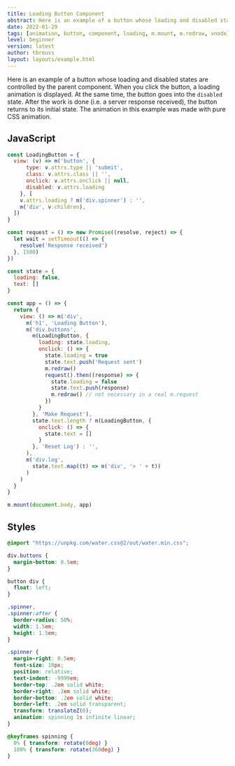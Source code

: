 ```yaml
---
title: Loading Button Component
abstract: Here is an example of a button whose loading and disabled states are controlled by the parent component.
date: 2022-01-29
tags: [animation, button, component, loading, m.mount, m.redraw, vnode]
level: beginner
version: latest
author: tbreuss
layout: layouts/example.html
---
```


Here is an example of a button whose loading and disabled states are controlled by the parent component.
When you click the button, a loading animation is displayed.
At the same time, the button goes into the `disabled` state.
After the work is done (i.e. a server response received), the button returns to its initial state.
The animation in this example was made with pure CSS animation.

## JavaScript

~~~js
const LoadingButton = {
  view: (v) => m('button', {
      type: v.attrs.type || 'submit',
      class: v.attrs.class || '',
      onclick: v.attrs.onclick || null,
      disabled: v.attrs.loading
    }, [
    v.attrs.loading ? m('div.spinner') : '',
    m('div', v.children),
  ])
}

const request = () => new Promise((resolve, reject) => {
  let wait = setTimeout(() => {
    resolve('Response received')
  }, 1500)
})

const state = {
  loading: false,
  text: []
}

const app = () => {
  return {
    view: () => m('div',
      m('h1', 'Loading Button'),
      m('div.buttons',
        m(LoadingButton, {
          loading: state.loading,
          onclick: () => {
            state.loading = true
            state.text.push('Request sent')
            m.redraw()
            request().then((response) => {
              state.loading = false
              state.text.push(response)
              m.redraw() // not necessary in a real m.request
            })
          }
        }, 'Make Request'),
        state.text.length ? m(LoadingButton, {
          onclick: () => {
            state.text = []
          }
        }, 'Reset Log') : '',
      ),
      m('div.log',
        state.text.map((t) => m('div', '> ' + t))
      )
    )
  }
}

m.mount(document.body, app)
~~~

## Styles

~~~css
@import "https://unpkg.com/water.css@2/out/water.min.css";

div.buttons {
  margin-bottom: 0.5em;
}

button div {
  float: left;
}

.spinner,
.spinner:after {
  border-radius: 50%;
  width: 1.5em;
  height: 1.5em;
}

.spinner {
  margin-right: 0.5em;
  font-size: 10px;
  position: relative;
  text-indent: -9999em;
  border-top: .2em solid white;
  border-right: .2em solid white;
  border-bottom: .2em solid white;
  border-left: .2em solid transparent;
  transform: translateZ(0);
  animation: spinning 1s infinite linear;
}

@keyframes spinning {
  0% { transform: rotate(0deg) }
  100% { transform: rotate(360deg) }
}
~~~
